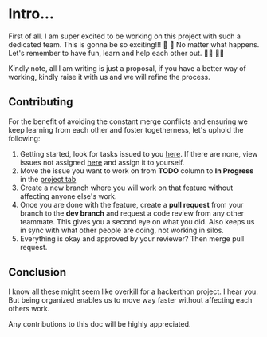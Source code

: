 # Intro...
First of all. I am super excited to be working on this project with such a dedicated team. This is gonna be so exciting!!! 💃 💃 
No matter what happens. Let's remember to have fun, learn and help each other out. 🦸‍♂️ 🦸‍♀️

Kindly note, all I am writing is just a proposal, if you have a better way of working, kindly raise it with us and we will refine the process. 

## Contributing
For the benefit of avoiding the constant merge conflicts and ensuring we keep learning from each other and foster togetherness, let's uphold the following:
1. Getting started, look for tasks issued to you [here](https://github.com/GrishonNganga/Wazzy/projects/1). If there are none, view issues not assigned [here](https://github.com/GrishonNganga/Wazzy/issues) and assign it to yourself.
2. Move the issue you want to work on from **TODO** column to **In Progress** in the [project tab](https://github.com/GrishonNganga/Wazzy/projects/1)
3. Create a new branch where you will work on that feature without affecting anyone else's work.
4. Once you are done with the feature, create a **pull request** from your branch to the **dev branch** and request a code review from any other teammate. This gives you a second eye on what you did. Also keeps us in sync with what other people are doing, not working in silos.
5. Everything is okay and approved by your reviewer? Then merge pull request.

## Conclusion
I know all these might seem like overkill for a hackerthon project. I hear you. But being organized enables us to move way faster without affecting each others work.

Any contributions to this doc will be highly appreciated.
